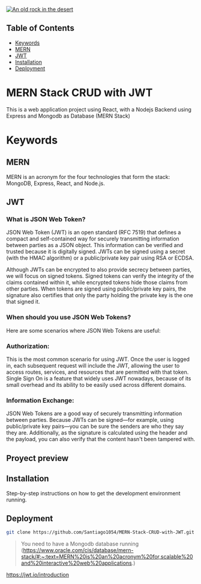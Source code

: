 
[![An old rock in the desert](/assets/images/shiprock.jpg "Shiprock, New Mexico by Beau Rogers")](https://www.boardinfinity.com/blog/content/images/2023/01/Mern.png)
## Table of Contents


- [Keywords](#keywords)
- [MERN](#mern)
- [JWT](#jwt)
- [Installation](#installation)
- [Deployment](#deployment)
# MERN Stack CRUD with JWT


This is a web application project using React, with a Nodejs Backend using Express and Mongodb as Database (MERN Stack) 
# Keywords

## MERN

MERN is an acronym for the four technologies that form the stack: MongoDB, Express, React, and Node.js. 

## JWT

### What is JSON Web Token?

JSON Web Token (JWT) is an open standard (RFC 7519) that defines a compact and self-contained way for securely transmitting information between parties as a JSON object. This information can be verified and trusted because it is digitally signed. JWTs can be signed using a secret (with the HMAC algorithm) or a public/private key pair using RSA or ECDSA.

Although JWTs can be encrypted to also provide secrecy between parties, we will focus on signed tokens. Signed tokens can verify the integrity of the claims contained within it, while encrypted tokens hide those claims from other parties. When tokens are signed using public/private key pairs, the signature also certifies that only the party holding the private key is the one that signed it.

### When should you use JSON Web Tokens?
Here are some scenarios where JSON Web Tokens are useful:

### Authorization:
This is the most common scenario for using JWT. Once the user is logged in, each subsequent request will include the JWT, allowing the user to access routes, services, and resources that are permitted with that token. Single Sign On is a feature that widely uses JWT nowadays, because of its small overhead and its ability to be easily used across different domains.

### Information Exchange: 
JSON Web Tokens are a good way of securely transmitting information between parties. Because JWTs can be signed—for example, using public/private key pairs—you can be sure the senders are who they say they are. Additionally, as the signature is calculated using the header and the payload, you can also verify that the content hasn't been tampered with.



## Proyect preview


## Installation

Step-by-step instructions on how to get the development environment running.




## Deployment

```sh
git clone https://github.com/Santiago1054/MERN-Stack-CRUD-with-JWT.git
```

> You need to have a Mongodb database running
(https://www.oracle.com/cis/database/mern-stack/#:~:text=MERN%20is%20an%20acronym%20for,scalable%20and%20interactive%20web%20applications.)

https://jwt.io/introduction
